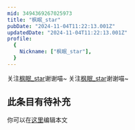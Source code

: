 ```yaml
---
mid: 3494369267025973
title: "枫眠_star"
pubDate: "2024-11-04T11:22:13.001Z"
updatedDate: "2024-11-04T11:22:13.001Z"
profile:
  {
    Nickname: ["枫眠_star"],
  }
---
```


关注[枫眠_star](https://space.bilibili.com/3494369267025973)谢谢喵~ 关注[枫眠_star](https://space.bilibili.com/3494369267025973)谢谢喵~

## 此条目有待补充
你可以在[这里](https://github.com/Yuhanawa/VTuber.ICU-Content/edit/master/v/枫眠_star/index.md)编辑本文

